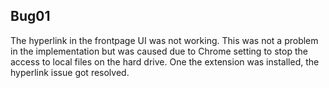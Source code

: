 ## Bug01

The hyperlink in the frontpage UI was not working. This was not a problem in the implementation but was caused due to Chrome setting to stop the access to local files on the hard drive. One the extension was installed, the hyperlink issue got resolved.
